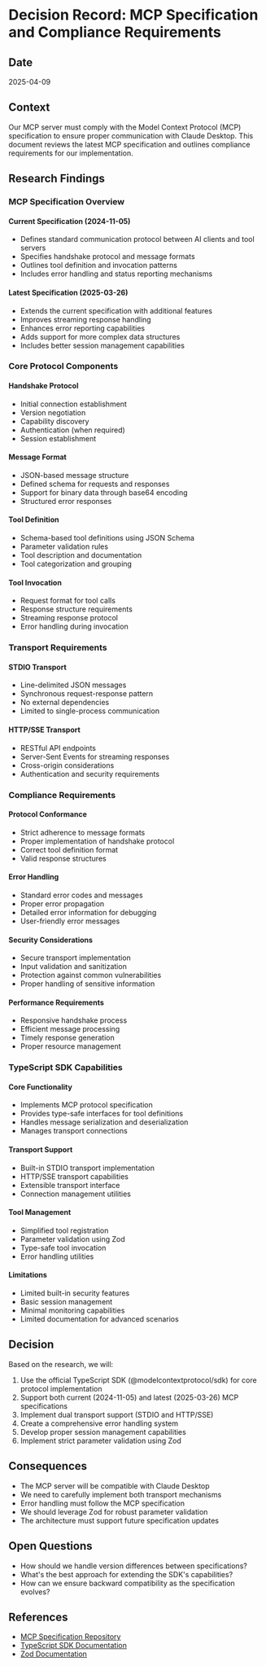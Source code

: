 # Decision Record: MCP Specification and Compliance Requirements

## Date
2025-04-09

## Context
Our MCP server must comply with the Model Context Protocol (MCP) specification to ensure proper communication with Claude Desktop. This document reviews the latest MCP specification and outlines compliance requirements for our implementation.

## Research Findings

### MCP Specification Overview

#### Current Specification (2024-11-05)
- Defines standard communication protocol between AI clients and tool servers
- Specifies handshake protocol and message formats
- Outlines tool definition and invocation patterns
- Includes error handling and status reporting mechanisms

#### Latest Specification (2025-03-26)
- Extends the current specification with additional features
- Improves streaming response handling
- Enhances error reporting capabilities
- Adds support for more complex data structures
- Includes better session management capabilities

### Core Protocol Components

#### Handshake Protocol
- Initial connection establishment
- Version negotiation
- Capability discovery
- Authentication (when required)
- Session establishment

#### Message Format
- JSON-based message structure
- Defined schema for requests and responses
- Support for binary data through base64 encoding
- Structured error responses

#### Tool Definition
- Schema-based tool definitions using JSON Schema
- Parameter validation rules
- Tool description and documentation
- Tool categorization and grouping

#### Tool Invocation
- Request format for tool calls
- Response structure requirements
- Streaming response protocol
- Error handling during invocation

### Transport Requirements

#### STDIO Transport
- Line-delimited JSON messages
- Synchronous request-response pattern
- No external dependencies
- Limited to single-process communication

#### HTTP/SSE Transport
- RESTful API endpoints
- Server-Sent Events for streaming responses
- Cross-origin considerations
- Authentication and security requirements

### Compliance Requirements

#### Protocol Conformance
- Strict adherence to message formats
- Proper implementation of handshake protocol
- Correct tool definition format
- Valid response structures

#### Error Handling
- Standard error codes and messages
- Proper error propagation
- Detailed error information for debugging
- User-friendly error messages

#### Security Considerations
- Secure transport implementation
- Input validation and sanitization
- Protection against common vulnerabilities
- Proper handling of sensitive information

#### Performance Requirements
- Responsive handshake process
- Efficient message processing
- Timely response generation
- Proper resource management

### TypeScript SDK Capabilities

#### Core Functionality
- Implements MCP protocol specification
- Provides type-safe interfaces for tool definitions
- Handles message serialization and deserialization
- Manages transport connections

#### Transport Support
- Built-in STDIO transport implementation
- HTTP/SSE transport capabilities
- Extensible transport interface
- Connection management utilities

#### Tool Management
- Simplified tool registration
- Parameter validation using Zod
- Type-safe tool invocation
- Error handling utilities

#### Limitations
- Limited built-in security features
- Basic session management
- Minimal monitoring capabilities
- Limited documentation for advanced scenarios

## Decision
Based on the research, we will:

1. Use the official TypeScript SDK (@modelcontextprotocol/sdk) for core protocol implementation
2. Support both current (2024-11-05) and latest (2025-03-26) MCP specifications
3. Implement dual transport support (STDIO and HTTP/SSE)
4. Create a comprehensive error handling system
5. Develop proper session management capabilities
6. Implement strict parameter validation using Zod

## Consequences
- The MCP server will be compatible with Claude Desktop
- We need to carefully implement both transport mechanisms
- Error handling must follow the MCP specification
- We should leverage Zod for robust parameter validation
- The architecture must support future specification updates

## Open Questions
- How should we handle version differences between specifications?
- What's the best approach for extending the SDK's capabilities?
- How can we ensure backward compatibility as the specification evolves?

## References
- [MCP Specification Repository](https://github.com/anthropics/anthropic-cookbook/tree/main/mcp)
- [TypeScript SDK Documentation](https://www.npmjs.com/package/@modelcontextprotocol/sdk)
- [Zod Documentation](https://github.com/colinhacks/zod)
